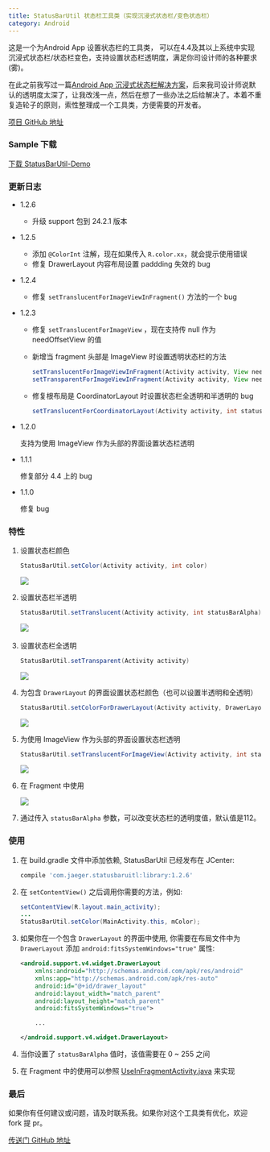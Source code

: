 ```yaml
---
title: StatusBarUtil 状态栏工具类（实现沉浸式状态栏/变色状态栏）
category: Android 
---
```


这是一个为Android App 设置状态栏的工具类， 可以在4.4及其以上系统中实现 沉浸式状态栏/状态栏变色，支持设置状态栏透明度，满足你司设计师的各种要求(雾)。

在此之前我写过一篇[Android App 沉浸式状态栏解决方案](http://laobie.github.io/android/2016/02/15/status-bar-demo.html)，后来我司设计师说默认的透明度太深了，让我改浅一点，然后在想了一些办法之后给解决了。本着不重复造轮子的原则，索性整理成一个工具类，方便需要的开发者。

[项目 GitHub 地址](https://github.com/laobie/StatusBarUtil)

### Sample 下载
[下载 StatusBarUtil-Demo](http://fir.im/5mnp)

### 更新日志

+  1.2.6
   
   - 升级 support 包到 24.2.1 版本
   
+  1.2.5

	- 添加 `@ColorInt` 注解，现在如果传入 `R.color.xx`，就会提示使用错误
	- 修复 DrawerLayout 内容布局设置 paddding 失效的 bug
	
+  1.2.4

   - 修复 `setTranslucentForImageViewInFragment()` 方法的一个 bug

+  1.2.3

   - 修复 `setTranslucentForImageView` ，现在支持传 null 作为 needOffsetView 的值

   - 新增当 fragment 头部是 ImageView 时设置透明状态栏的方法

     ``` java
     setTranslucentForImageViewInFragment(Activity activity, View needOffsetView)
     setTransparentForImageViewInFragment(Activity activity, View needOffsetView)
     ```

   - 修复根布局是 CoordinatorLayout 时设置状态栏全透明和半透明的 bug

     ``` java
     setTranslucentForCoordinatorLayout(Activity activity, int statusBarAlpha)
     ```


- 1.2.0

    支持为使用 ImageView 作为头部的界面设置状态栏透明

- 1.1.1

    修复部分 4.4 上的 bug

- 1.1.0

    修复 bug

### 特性

1. 设置状态栏颜色

   ```java
   StatusBarUtil.setColor(Activity activity, int color)
   ```

   ![](https://raw.githubusercontent.com/laobie/StatusBarUtil/master/img/set_color.png)

2. 设置状态栏半透明

   ```java
   StatusBarUtil.setTranslucent(Activity activity, int statusBarAlpha)
   ```

   ![](https://raw.githubusercontent.com/laobie/StatusBarUtil/master/img/set_translucnet.png)
​
​	
3. 设置状态栏全透明

   ```java
   StatusBarUtil.setTransparent(Activity activity)
   ```

   ![](https://raw.githubusercontent.com/laobie/StatusBarUtil/master/img/set_transparent.png)

4. 为包含 `DrawerLayout` 的界面设置状态栏颜色（也可以设置半透明和全透明）

   ```java
   StatusBarUtil.setColorForDrawerLayout(Activity activity, DrawerLayout drawerLayout, int color)
   ```

   ![](https://raw.githubusercontent.com/laobie/StatusBarUtil/master/img/set_color_for_drawer_layout.png)

5. 为使用 ImageView 作为头部的界面设置状态栏透明

   ```java
   StatusBarUtil.setTranslucentForImageView(Activity activity, int statusBarAlpha, View needOffsetView)
   ```

   ![](https://raw.githubusercontent.com/laobie/StatusBarUtil/master/img/set_for_image_view_page.png)

6. 在 Fragment 中使用

   ![](http://ac-qygvx1cc.clouddn.com/f79b11ecae3b6043.gif)

7. 通过传入 `statusBarAlpha` 参数，可以改变状态栏的透明度值，默认值是112。


### 使用

1. 在 build.gradle 文件中添加依赖, StatusBarUtil 已经发布在 JCenter:

   ```groovy
   compile 'com.jaeger.statusbaruitl:library:1.2.6'
   ```

2. 在 `setContentView()` 之后调用你需要的方法，例如:

   ```java
   setContentView(R.layout.main_activity);
   ...
   StatusBarUtil.setColor(MainActivity.this, mColor);
   ```

3. 如果你在一个包含 `DrawerLayout` 的界面中使用, 你需要在布局文件中为 `DrawerLayout` 添加 `android:fitsSystemWindows="true"` 属性:

   ```xml
   <android.support.v4.widget.DrawerLayout
       xmlns:android="http://schemas.android.com/apk/res/android"
       xmlns:app="http://schemas.android.com/apk/res-auto"
       android:id="@+id/drawer_layout"
       android:layout_width="match_parent"
       android:layout_height="match_parent"
       android:fitsSystemWindows="true">

       ...

   </android.support.v4.widget.DrawerLayout>
   ```

4. 当你设置了 `statusBarAlpha` 值时，该值需要在 0 ~ 255 之间

5. 在 Fragment 中的使用可以参照 [UseInFragmentActivity.java](https://github.com/laobie/StatusBarUtil/blob/master/sample/src/main/java/com/jaeger/statusbarutil/UseInFragmentActivity.java) 来实现

### 最后
如果你有任何建议或问题，请及时联系我。如果你对这个工具类有优化，欢迎 fork 提 pr。

[传送门 GitHub 地址](https://github.com/laobie/StatusBarUtil)


